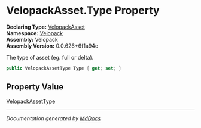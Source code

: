 ﻿<!--  
  <auto-generated>   
    The contents of this file were generated by a tool.  
    Changes to this file may be list if the file is regenerated  
  </auto-generated>   
-->

# VelopackAsset.Type Property

**Declaring Type:** [VelopackAsset](../index.md)  
**Namespace:** [Velopack](../../index.md)  
**Assembly:** Velopack  
**Assembly Version:** 0.0.626+6f1a94e

 The type of asset (eg. full or delta). 

```csharp
public VelopackAssetType Type { get; set; }
```

## Property Value

[VelopackAssetType](../../VelopackAssetType/index.md)

___

*Documentation generated by [MdDocs](https://github.com/ap0llo/mddocs)*
